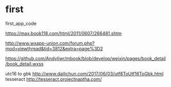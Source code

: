# first
first_app_code

https://max.book118.com/html/2011/0607/266481.shtm

http://www.wxapp-union.com/forum.php?mod=viewthread&tid=3812&extra=page%3D2

https://github.com/Andyliwr/mbook/blob/develop/weixin/pages/book_detail/book_detail.wxss

utc16 to gbk
http://www.dailichun.com/2017/06/03/utf8ToUtf16ToGbk.html
tesseract
http://tesseract.projectnaptha.com/
